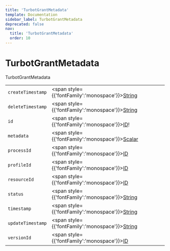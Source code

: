 ```yaml
---
title: 'TurbotGrantMetadata'
template: Documentation
sidebar_label: TurbotGrantMetadata
deprecated: false
nav:
  title: 'TurbotGrantMetadata'
  order: 10
---
```


# TurbotGrantMetadata

<div style={{'fontFamily':'monospace'}}><span style={{'fontSize':'1.5rem','fontWeight':500}}>TurbotGrantMetadata</span></div>





| | | |
| -- | -- | -- |
| `createTimestamp` | <span style={{'fontFamily':'monospace'}}><a href="/guardrails/docs/reference/graphql/scalar/String">String</a></span> |  |
| `deleteTimestamp` | <span style={{'fontFamily':'monospace'}}><a href="/guardrails/docs/reference/graphql/scalar/String">String</a></span> |  |
| `id` | <span style={{'fontFamily':'monospace'}}><a href="/guardrails/docs/reference/graphql/scalar/ID">ID</a>!</span> |  |
| `metadata` | <span style={{'fontFamily':'monospace'}}><a href="/guardrails/docs/reference/graphql/scalar/Scalar">Scalar</a></span> |  |
| `processId` | <span style={{'fontFamily':'monospace'}}><a href="/guardrails/docs/reference/graphql/scalar/ID">ID</a></span> |  |
| `profileId` | <span style={{'fontFamily':'monospace'}}><a href="/guardrails/docs/reference/graphql/scalar/ID">ID</a></span> |  |
| `resourceId` | <span style={{'fontFamily':'monospace'}}><a href="/guardrails/docs/reference/graphql/scalar/ID">ID</a></span> |  |
| `status` | <span style={{'fontFamily':'monospace'}}><a href="/guardrails/docs/reference/graphql/scalar/String">String</a></span> |  |
| `timestamp` | <span style={{'fontFamily':'monospace'}}><a href="/guardrails/docs/reference/graphql/scalar/String">String</a></span> |  |
| `updateTimestamp` | <span style={{'fontFamily':'monospace'}}><a href="/guardrails/docs/reference/graphql/scalar/String">String</a></span> |  |
| `versionId` | <span style={{'fontFamily':'monospace'}}><a href="/guardrails/docs/reference/graphql/scalar/ID">ID</a></span> |  |